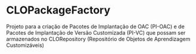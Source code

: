# CLOPackageFactory
Projeto para a criação de Pacotes de Implantação de OAC (PI-OAC) e de Pacotes de Implantação de Versão Customizada (PI-VC) que possam ser armazenados no CLORepository (Repositório de Objetos de Aprendizagem Customizáveis)
